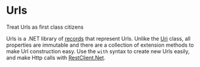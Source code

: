 # Urls

Treat Urls as first class citizens

Urls is a .NET library of [records](https://docs.microsoft.com/en-us/dotnet/csharp/whats-new/tutorials/records) that represent Urls. Unlike the [Uri](https://docs.microsoft.com/en-us/dotnet/api/system.uri?view=net-5.0) class, all properties are immutable and there are a collection of extension methods to make Url construction easy. Use the `with` syntax to create new Urls easily, and make Http calls with [RestClient.Net](https://github.com/MelbourneDeveloper/RestClient.Net/tree/5/develop). 

